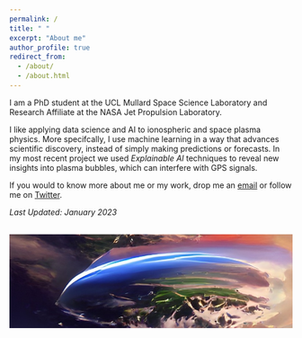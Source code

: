 ```yaml
---
permalink: /
title: " "
excerpt: "About me"
author_profile: true
redirect_from: 
  - /about/
  - /about.html
---
```

I am a PhD student at the UCL Mullard Space Science Laboratory and Research Affiliate at the NASA Jet Propulsion Laboratory. 

I like applying data science and AI to ionospheric and space plasma physics. More specifcally, I use machine learning in a way that advances scientific discovery, instead of simply making predictions or forecasts. In my most recent project we used _Explainable AI_ techniques to reveal new insights into plasma bubbles, which can interfere with GPS signals.

If you would to know more about me or my work, drop me an [email](mailto:sachin.reddy.18@ucl.ac.uk) or follow me on [Twitter](https://twitter.com/red_sach).

_Last Updated: January 2023_

![]() <img src="/images/IMG_Main.JPG"  width="900">
